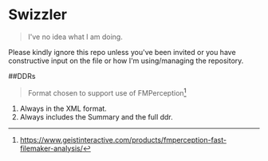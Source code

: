 # Swizzler
>I've no idea what I am doing.

Please kindly ignore this repo unless you've been invited or you have constructive input on the file or how I'm using/managing the repository.




##DDRs
>Format chosen to support use of FMPerception[^1]

1. Always in the XML format.
2. Always includes the Summary and the full ddr.






[^1]: https://www.geistinteractive.com/products/fmperception-fast-filemaker-analysis/

